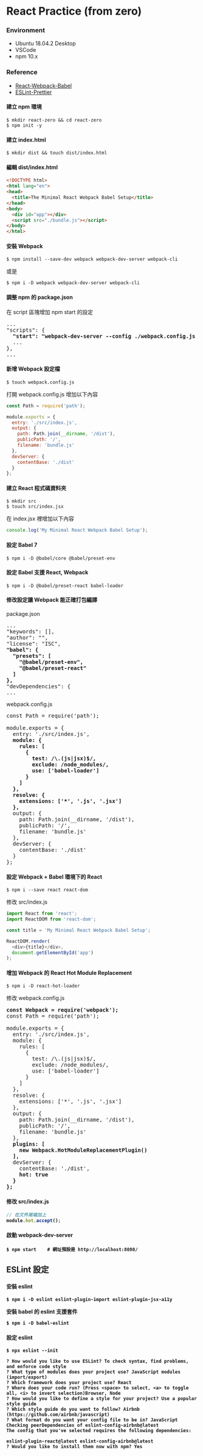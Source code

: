 # React Practice (from zero)

### Environment
* Ubuntu 18.04.2 Desktop
* VSCode
* npm 10.x

### Reference
* [React-Webpack-Babel](https://www.robinwieruch.de/minimal-react-webpack-babel-setup/)
* [ESLint-Prettier](http://eddychang.me/react-native-eslint-prettier/)

#### 建立 npm 環境
```shell
$ mkdir react-zero && cd react-zero
$ npm init -y
```

#### 建立 index.html
```shell
$ mkdir dist && touch dist/index.html
```

#### 編輯 dist/index.html
```html
<!DOCTYPE html>
<html lang="en">
<head>
  <title>The Minimal React Webpack Babel Setup</title>
</head>
<body>
  <div id="app"></div>
  <script src="./bundle.js"></script>
</body>
</html>
```

#### 安裝 Webpack
```shell
$ npm install --save-dev webpack webpack-dev-server webpack-cli
```
或是
```shell
$ npm i -D webpack webpack-dev-server webpack-cli
```

#### 調整 npm 的 package.json
在 script 區塊增加 npm start 的設定
<pre>
...
"scripts": {
  <b>"start": "webpack-dev-server --config ./webpack.config.js --mode development",</b>
  ...
},
...
</pre>

#### 新增 Webpack 設定檔
```shell
$ touch webpack.config.js
```
打開 webpack.config.js 增加以下內容
```js
const Path = require('path');

module.exports = {
  entry: './src/index.js',
  output: {
    path: Path.join(__dirname, '/dist'),
    publicPath: '/',
    filename: 'bundle.js'
  },
  devServer: {
    contentBase: './dist'
  }
};
```

#### 建立 React 程式碼資料夾
```shell
$ mkdir src
$ touch src/index.jsx
```
在 index.jsx 裡增加以下內容
```js
console.log('My Minimal React Webpack Babel Setup');
```

#### 設定 Babel 7
```shell
$ npm i -D @babel/core @babel/preset-env
```
#### 設定 Babel 支援 React, Webpack
```shell
$ npm i -D @babel/preset-react babel-loader
```

#### 修改設定讓 Webpack 能正確打包編譯
package.json
<pre>
...
"keywords": [],
"author": "",
"license": "ISC",
<b>"babel": {
  "presets": [
    "@babel/preset-env",
    "@babel/preset-react"
  ]
},</b>
"devDependencies": {
...
</pre>
webpack.config.js
<pre>
const Path = require('path');

module.exports = {
  entry: './src/index.js',
  <b>module: {
    rules: [
      {
        test: /\.(js|jsx)$/,
        exclude: /node_modules/,
        use: ['babel-loader']
      }
    ]
  },
  resolve: {
    extensions: ['*', '.js', '.jsx']
  },</b>
  output: {
    path: Path.join(__dirname, '/dist'),
    publicPath: '/',
    filename: 'bundle.js'
  },
  devServer: {
    contentBase: './dist'
  }
};
</pre>

#### 設定 Webpack + Babel 環境下的 React
```shell
$ npm i --save react react-dom
```
修改 src/index.js
```js
import React from 'react';
import ReactDOM from 'react-dom';

const title = 'My Minimal React Webpack Babel Setup';

ReactDOM.render(
  <div>{title}</div>,
  document.getElementById('app')
);
```

#### 增加 Webpack 的 React Hot Module Replacement
```shell
$ npm i -D react-hot-loader
```
修改 webpack.config.js
<pre>
<b>const Webpack = require('webpack');</b>
const Path = require('path');

module.exports = {
  entry: './src/index.js',
  module: {
    rules: [
      {
        test: /\.(js|jsx)$/,
        exclude: /node_modules/,
        use: ['babel-loader']
      }
    ]
  },
  resolve: {
    extensions: ['*', '.js', '.jsx']
  },
  output: {
    path: Path.join(__dirname, '/dist'),
    publicPath: '/',
    filename: 'bundle.js'
  },
  <b>plugins: [
    new Webpack.HotModuleReplacementPlugin()
  ],</b>
  devServer: {
    contentBase: './dist',
    <b>hot: true<b>
  }
};
</pre>

#### 修改 src/index.js
```js
// 在文件尾端加上
module.hot.accept();
```

#### 啟動 webpack-dev-server
```shell
$ npm start    # 網址預設是 http://localhost:8080/
```


## ESLint 設定

#### 安裝 eslint
```shell
$ npm i -D eslint eslint-plugin-import eslint-plugin-jsx-a11y 
```
安裝 babel 的 eslint 支援套件
```shell
$ npm i -D babel-eslint
```

#### 設定 eslint
```
$ npx eslint --init

? How would you like to use ESLint? To check syntax, find problems, and enforce code style
? What type of modules does your project use? JavaScript modules (import/export)
? Which framework does your project use? React
? Where does your code run? (Press <space> to select, <a> to toggle all, <i> to invert selection)Browser, Node
? How would you like to define a style for your project? Use a popular style guide
? Which style guide do you want to follow? Airbnb (https://github.com/airbnb/javascript)
? What format do you want your config file to be in? JavaScript
Checking peerDependencies of eslint-config-airbnb@latest
The config that you've selected requires the following dependencies:

eslint-plugin-react@latest eslint-config-airbnb@latest
? Would you like to install them now with npm? Yes
```
